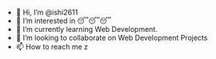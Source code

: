 - 👋 Hi, I’m @ishi2611
- 👀 I’m interested in 😴😴😴
- 🌱 I’m currently learning Web Development.
- 💞️ I’m looking to collaborate on Web Development Projects
- 📫 How to reach me z

<!---
ishi2611/ishi2611 is a ✨ special ✨ repository because its `README.md` (this file) appears on your GitHub profile.
You can click the Preview link to take a look at your changes.
--->
